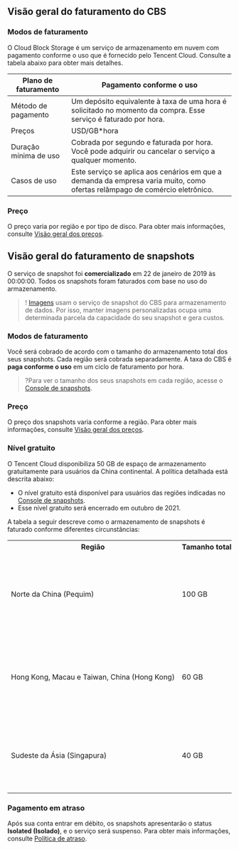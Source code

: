 
## Visão geral do faturamento do CBS[](id:CBS)
### Modos de faturamento
O Cloud Block Storage é um serviço de armazenamento em nuvem com pagamento conforme o uso que é fornecido pelo Tencent Cloud.
Consulte a tabela abaixo para obter mais detalhes.

| Plano de faturamento | Pagamento conforme o uso |
|---------|---------|
| Método de pagamento | Um depósito equivalente à taxa de uma hora é solicitado no momento da compra. Esse serviço é faturado por hora. |
| Preços | USD/GB\*hora |
| Duração mínima de uso | Cobrada por segundo e faturada por hora. Você pode adquirir ou cancelar o serviço a qualquer momento. |
| Casos de uso | Este serviço se aplica aos cenários em que a demanda da empresa varia muito, como ofertas relâmpago de comércio eletrônico. |

### Preço
O preço varia por região e por tipo de disco. Para obter mais informações, consulte [Visão geral dos preços](https://intl.cloud.tencent.com/document/product/362/2413).


## Visão geral do faturamento de snapshots[](id:Snapshot)
O serviço de snapshot foi **comercializado** em 22 de janeiro de 2019 às 00:00:00. Todos os snapshots foram faturados com base no uso do armazenamento.
>! [Imagens](https://intl.cloud.tencent.com/document/product/213/4940) usam o serviço de snapshot do CBS para armazenamento de dados. Por isso, manter imagens personalizadas ocupa uma determinada parcela da capacidade do seu snapshot e gera custos.

### Modos de faturamento
Você será cobrado de acordo com o tamanho do armazenamento total dos seus snapshots. Cada região será cobrada separadamente. A taxa do CBS é **paga conforme o uso** em um ciclo de faturamento por hora.
>?Para ver o tamanho dos seus snapshots em cada região, acesse o [Console de snapshots](https://console.cloud.tencent.com/cvm/snapshot/overview).
>





### Preço
O preço dos snapshots varia conforme a região. Para obter mais informações, consulte [Visão geral dos preços](https://intl.cloud.tencent.com/document/product/362/2413).

### Nível gratuito
O Tencent Cloud disponibiliza 50 GB de espaço de armazenamento gratuitamente para usuários da China continental. A política detalhada está descrita abaixo:
- O nível gratuito está disponível para usuários das regiões indicadas no [Console de snapshots](https://console.cloud.tencent.com/cvm/snapshot/overview).
- Esse nível gratuito será encerrado em outubro de 2021.

A tabela a seguir descreve como o armazenamento de snapshots é faturado conforme diferentes circunstâncias:

<table>
     <tr>
         <th>Região</th>  
         <th nowrap="nowrap">Tamanho total do snapshot</th>  
				 <th nowrap="nowrap">Número de discos em nuvem</th>
				 <th>Detalhes</th>
     </tr>
	 <tr>
         <td nowrap="nowrap">Norte da China (Pequim)</td>
         <td>100 GB</td>
				 <td nowrap="nowrap">1 disco em nuvem</td>
				 <td>Elegível para o nível gratuito de 50 GB. O tamanho de armazenamento total faturável do snapshot é de 100 GB - 50 GB = 50 GB.</td>
     </tr> 
	 <tr>
         <td nowrap="nowrap">Hong Kong, Macau e Taiwan, China (Hong Kong)</td>
         <td>60 GB</td>
				 <td>2 discos em nuvem</td>
				 <td>Elegível para o nível gratuito de 50 GB. O tamanho de armazenamento total faturável do snapshot é de 60 GB - 50 GB = 10 GB.</td>
     </tr>
	 <tr>
         <td nowrap="nowrap">Sudeste da Ásia (Singapura)</td>
         <td>40 GB</td>
				 <td>1 disco em nuvem</td>
				 <td>Não é elegível para o nível gratuito. O tamanho de armazenamento total faturável do snapshot é de 40 GB.</td>
     </tr>
</table>

### Pagamento em atraso
Após sua conta entrar em débito, os snapshots apresentarão o status **Isolated (Isolado)**, e o serviço será suspenso. Para obter mais informações, consulte [Política de atraso](https://intl.cloud.tencent.com/document/product/362/31625).


